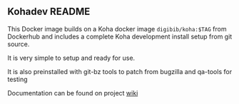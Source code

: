 ## Kohadev README

This Docker image builds on a Koha docker image `digibib/koha:$TAG` from Dockerhub and
includes a complete Koha development install setup from git source.

It is very simple to setup and ready for use.

It is also preinstalled with git-bz tools to patch from bugzilla and qa-tools for testing

Documentation can be found on project [wiki](https://github.com/digibib/koha-docker/wiki)
